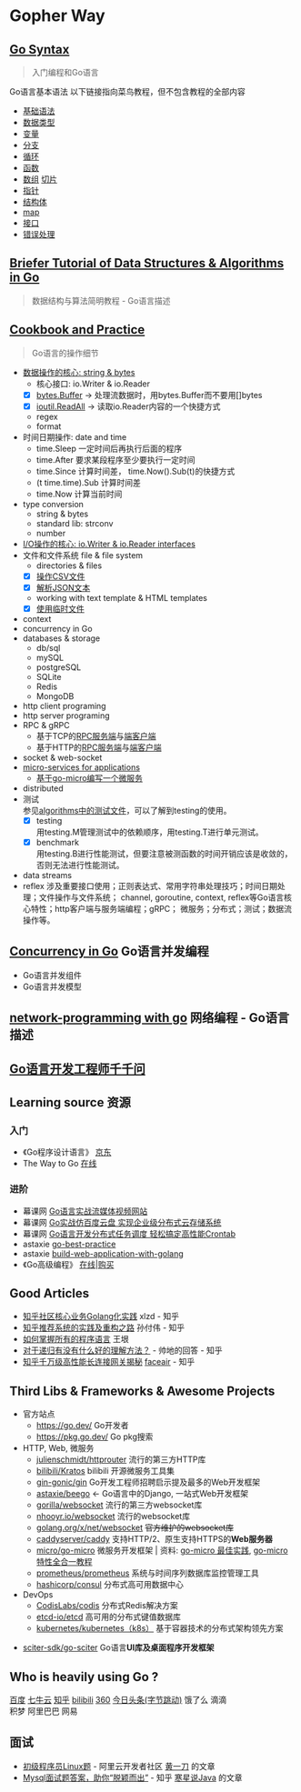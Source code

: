 # Gopher Way

## [Go Syntax](go_syntax)
> 入门编程和Go语言

Go语言基本语法
以下链接指向菜鸟教程，但不包含教程的全部内容
* [基础语法](https://www.runoob.com/go/go-basic-syntax.html)
* [数据类型](https://www.runoob.com/go/go-data-types.html)
* [变量](https://www.runoob.com/go/go-variables.html)
* [分支](https://www.runoob.com/go/go-decision-making.html)
* [循环](https://www.runoob.com/go/go-loops.html)
* [函数](https://www.runoob.com/go/go-functions.html)
* [数组](https://www.runoob.com/go/go-arrays.html) [切片](https://www.runoob.com/go/go-slice.html)
* [指针](https://www.runoob.com/go/go-pointers.html)
* [结构体](https://www.runoob.com/go/go-structures.html)
* [map](https://www.runoob.com/go/go-map.html)
* [接口](https://www.runoob.com/go/go-interfaces.html)
* [错误处理](https://www.runoob.com/go/go-error-handling.html)

## [Briefer Tutorial of Data Structures & Algorithms in Go](data_structures/go-D&A-briefer-tutorial.md)
> 数据结构与算法简明教程 - Go语言描述

## [Cookbook and Practice](cookbook/readme.md)
> Go语言的操作细节

* [数据操作的核心: string & bytes](bytestrings)
    - 核心接口: io.Writer & io.Reader
    - [x] [bytes.Buffer](bytestrings/buffer.go) -> 处理流数据时，用bytes.Buffer而不要用[]bytes 
    - [x] [ioutil.ReadAll](bytestrings/buffer.go) -> 读取io.Reader内容的一个快捷方式
    - regex
    - format
* 时间日期操作: date and time
    - time.Sleep 一定时间后再执行后面的程序
    - time.After 要求某段程序至少要执行一定时间
    - time.Since 计算时间差， time.Now().Sub(t)的快捷方式
    - (t time.time).Sub 计算时间差
    - time.Now 计算当前时间
* type conversion
    - string & bytes
    - standard lib: strconv
    - number
* [I/O操作的核心: io.Writer & io.Reader interfaces](/cookbook/io-interface)
* 文件和文件系统 file & file system
    - directories & files
    - [x] [操作CSV文件](filesystem/csv.go)
    - [x] [解析JSON文本](filesystem/json.go)
    - working with text template & HTML templates
    - [x] [使用临时文件](/cookbook/io-interface#使用临时文件)
* context
* concurrency in Go
* databases & storage
    - db/sql
    - mySQL
    - postgreSQL
    - SQLite
    - Redis
    - MongoDB
* http client programing
* http server programing
* RPC & gRPC
    - 基于TCP的[RPC服务端](rpc/jsonrpc_tcp/server)与[端客户端](rpc/jsonrpc_tcp/server)  
    - 基于HTTP的[RPC服务端](rpc/jsonrpc_http/server)与[端客户端](rpc/jsonrpc_http/server)  
* socket & web-socket
* [micro-services for applications](rpc/protobuf)
    - [基于go-micro编写一个微服务](../go-micro-by-example/greeterservice/readme.md)  
* distributed
* 测试  
    参见[algorithms中的测试文件](../algorithms)，可以了解到testing的使用。  
    - [x] testing  
    用testing.M管理测试中的依赖顺序，用testing.T进行单元测试。  
    - [x] benchmark  
    用testing.B进行性能测试，但要注意被测函数的时间开销应该是收敛的，否则无法进行性能测试。  
* data streams  
* reflex 
涉及重要接口使用；正则表达式、常用字符串处理技巧；时间日期处理；文件操作与文件系统；
channel, goroutine, context, reflex等Go语言核心特性；http客户端与服务端编程；gRPC；
微服务；分布式；测试；数据流操作等。  

## [Concurrency in Go](concurrency-in-go) Go语言并发编程
* Go语言并发组件
* Go语言并发模型

## [network-programming with go](network-programming_with_go) 网络编程 - Go语言描述

## [Go语言开发工程师千千问](questions)

## Learning source 资源
### 入门
* 《Go程序设计语言》 [京东](https://item.jd.com/12187988.html)
* The Way to Go [在线](https://github.com/Unknwon/the-way-to-go_ZH_CN)   

### 进阶
* 幕课网 [Go语言实战流媒体视频网站](https://coding.imooc.com/learn/list/227.html)
* 幕课网 [Go实战仿百度云盘 实现企业级分布式云存储系统](https://coding.imooc.com/learn/list/323.html) 
* 幕课网 [Go语言开发分布式任务调度 轻松搞定高性能Crontab](https://coding.imooc.com/learn/list/281.html)
* astaxie [go-best-practice](https://github.com/astaxie/go-best-practice)
* astaxie [build-web-application-with-golang](https://github.com/astaxie/build-web-application-with-golang)
* 《Go高级编程》 [在线](https://github.com/chai2010/advanced-go-programming-book)|[购买](https://www.epubit.com/book/detail/40090) 

## Good Articles
- [知乎社区核心业务Golang化实践](https://zhuanlan.zhihu.com/p/48039838) xlzd - 知乎  
- [知乎推荐系统的实践及重构之路](https://zhuanlan.zhihu.com/p/53130925) 孙付伟 - 知乎
- [如何掌握所有的程序语言](http://www.yinwang.org/blog-cn/2017/07/06/master-pl) 王垠   
- [对于递归有没有什么好的理解方法？](https://www.zhihu.com/question/31412436/answer/683820765) - 帅地的回答 - 知乎  
- [知乎千万级高性能长连接网关揭秘](https://zhuanlan.zhihu.com/p/66807833) [faceair](https://www.zhihu.com/people/faceair) - 知乎

## Third Libs & Frameworks & Awesome Projects
- 官方站点
    *  https://go.dev/ Go开发者 
    * https://pkg.go.dev/ Go pkg搜索 
- HTTP, Web, 微服务    
    * [julienschmidt/httprouter](https://github.com/julienschmidt/httprouter) 流行的第三方HTTP库 
    * [bilibili/Kratos](https://github.com/bilibili/kratos) bilibili 开源微服务工具集
    * [gin-gonic/gin](https://github.com/gin-gonic/gin) Go开发工程师招聘启示提及最多的Web开发框架 
    * [astaxie/beego](github.com/astaxie/beego) <- Go语言中的Django, 一站式Web开发框架  
    * [gorilla/websocket](https://github.com/gorilla/websocket) 流行的第三方websocket库
    - [nhooyr.io/websocket](https://nhooyr.io/websocket) 流行的websocket库
    - [golang.org/x/net/websocket](http://golang.org/x/net/websocket) ~~官方维护的websocket库~~
    * [caddyserver/caddy](https://github.com/caddyserver/caddy) 支持HTTP/2、原生支持HTTPS的**Web服务器**  
    * [micro/go-micro](https://github.com/micro/go-micro) 微服务开发框架 | 资料: [go-micro 最佳实践](https://github.com/micro-in-cn/all-in-one), [go-micro 特性全合一教程](https://github.com/micro-in-cn/tutorials)
    * [prometheus/prometheus](https://github.com/prometheus/prometheus) 系统与时间序列数据库监控管理工具 
    * [hashicorp/consul](https://github.com/hashicorp/consul) 分布式高可用数据中心
- DevOps
    * [CodisLabs/codis](https://github.com/CodisLabs/codis) 分布式Redis解决方案
    * [etcd-io/etcd](https://github.com/etcd-io/etcd) 高可用的分布式键值数据库
    * [kubernetes/kubernetes（k8s）](https://github.com/kubernetes/kubernetes) 基于容器技术的分布式架构领先方案
* [sciter-sdk/go-sciter](https://github.com/sciter-sdk/go-sciter) Go语言**UI库及桌面程序开发框架**

## Who is heavily using Go ?
[百度](https://talent.baidu.com/external/baidu/index.html) 
[七牛云](https://career.qiniu.com/) 
[知乎](https://app.mokahr.com/apply/zhihu/3819) 
[bilibili](https://www.bilibili.com/blackboard/join.html) 
[360](http://hr.360.cn/) 
[今日头条(字节跳动)](https://job.bytedance.com) 
饿了么 
滴滴  
积梦 
阿里巴巴 
网易  

## 面试
- [初级程序员Linux题](https://developer.aliyun.com/ask/274614?utm_content=g_1000109865) - 阿里云开发者社区 [黄一刀](https://developer.aliyun.com/profile/3oyn3fmurf66o?spm=a2c6h.13066369.0.0.6204250cJ2wWpA) 的文章
- [Mysql面试题答案，助你“脱颖而出”](https://zhuanlan.zhihu.com/p/140876416) - 知乎 [寒星说Java](https://www.zhihu.com/people/han-xing-shuo-java) 的文章